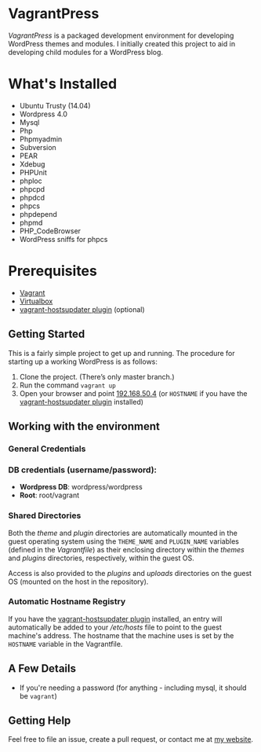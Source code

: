 # VagrantPress

*VagrantPress* is a packaged development environment for developing WordPress themes and modules.
I initially created this project to aid in developing child modules for a WordPress blog.

# What's Installed

+ Ubuntu Trusty (14.04)
+ Wordpress 4.0
+ Mysql
+ Php
+ Phpmyadmin
+ Subversion
+ PEAR
+ Xdebug
+ PHPUnit
+ phploc
+ phpcpd
+ phpdcd
+ phpcs
+ phpdepend
+ phpmd
+ PHP_CodeBrowser
+ WordPress sniffs for phpcs

# Prerequisites

+ [Vagrant](http://www.vagrantup.com/downloads.html)
+ [Virtualbox](https://www.virtualbox.org/wiki/Downloads)
+ [vagrant-hostsupdater plugin](https://github.com/cogitatio/vagrant-hostsupdater) (optional)

## Getting Started

This is a fairly simple project to get up and running.
The procedure for starting up a working WordPress is as follows:

1. Clone the project.  (There’s only master branch.)
2. Run the command `vagrant up`
3. Open your browser and point [192.168.50.4](http://192.168.50.4) (or `HOSTNAME` if you have the [vagrant-hostsupdater plugin](https://github.com/cogitatio/vagrant-hostsupdater) installed)

## Working with the environment

### General Credentials

### DB credentials (username/password):

* **Wordpress DB**: wordpress/wordpress
* **Root**: root/vagrant

### Shared Directories
Both the *theme* and *plugin* directories are automatically mounted in the guest operating system using 
the `THEME_NAME` and `PLUGIN_NAME` variables (defined in the *Vagrantfile*) as their enclosing directory within the *themes* and *plugins* 
directories, respectively, within the guest OS.

Access is also provided to the *plugins* and *uploads* directories on the guest OS (mounted on the host in the repository).

### Automatic Hostname Registry
If you have the [vagrant-hostsupdater plugin](https://github.com/cogitatio/vagrant-hostsupdater) installed, an 
entry will automatically be added to your */etc/hosts* file to point to the guest machine's address. The 
hostname that the machine uses is set by the `HOSTNAME` variable in the Vagrantfile.

## A Few Details

* If you're needing a password (for anything - including mysql, it should be `vagrant`)

## Getting Help

Feel free to file an issue, create a pull request, or contact me at [my website][chadthompson].

[chadthompson]: http://chadthompson.me
